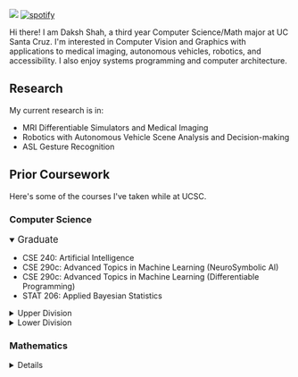 ![](https://komarev.com/ghpvc/?username=dakshshah03)
[![spotify](https://api.statusbadges.me/badge/spotify/313141511141195777)](https://api.statusbadges.me/openspotify/313141511141195777) <br>


Hi there! I am Daksh Shah, a third year Computer Science/Math major at UC Santa Cruz.
I'm interested in Computer Vision and Graphics with applications to medical imaging, autonomous vehicles, robotics, and accessibility. I also enjoy systems programming and computer architecture.

## Research
My current research is in:
- MRI Differentiable Simulators and Medical Imaging
- Robotics with Autonomous Vehicle Scene Analysis and Decision-making
- ASL Gesture Recognition
## Prior Coursework
  Here's some of the courses I've taken while at UCSC.
### Computer Science
<details open>
  <summary> <big> Graduate </big> </summary>
  <ul>
    <li>CSE 240: Artificial Intelligence</li>
    <li>CSE 290c: Advanced Topics in Machine Learning (NeuroSymbolic AI)</li>
    <li>CSE 290c: Advanced Topics in Machine Learning (Differentiable Programming)</li>
    <li>STAT 206: Applied Bayesian Statistics</li>
  </ul>
</details>
<details closed>
  <summary> Upper Division </summary>
  <ul>
    <li>CSE 160/L: Introduction to Computer Graphics</li>
    <li>CSE 138: Distributed Systems</li>
    <li>CSE 144: Applied Machine Learning: Deep Learning</li>
    <li>CSE 130: Principles of Computer Systems Design</li>
    <li>CSE 102: Introduction to Analysis of Algorithms</li>
    <li>CSE 120: Computer Architecture</li>
    <li>CSE 103: Computational Models</li>
    <li>CSE 101: Introduction to Data Structures and Algorithms</li>
    <li>CSE 107: Probability and Statistics for Engineers</li>
  </ul>
</details>
<details closed>
  <summary> Lower Division </summary>
  <ul>
    <li>CSE 30: Programming Abstractions in Python</li>
    <li>CSE 12: Computer Systems and Assembly</li>
    <li>CSE 13s: Computer Systems and C Programming</li>
    <li>ECE 30: Engineering Principles of Electronics</li>
  </ul>
</details>

### Mathematics
<details closed>
  <ul>
    <li>MATH 105a: Real Analysis I</li>
    <li>MATH 115: Graph Theory</li>
    <li>MATH 100: Introduction to Proof and Problem Solving</li>
    <li>MATH 19a: Calculus I</li>
    <li>MATH 19b: Calculus II</li>
    <li>MATH 21: Linear Algebra</li>
    <li>MATH 23a: Vector Calculus I</li>
    <li>MATH 23b: Vector Calculus II</li>
    <li>MATH 24: Ordinary Differential Equations</li>
  </ul>
</details>
